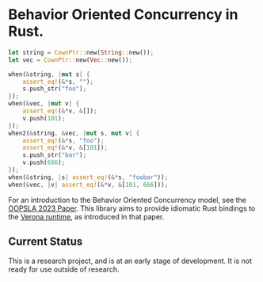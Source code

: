 # Behavior Oriented Concurrency in Rust.

```rust
let string = CownPtr::new(String::new());
let vec = CownPtr::new(Vec::new());

when(&string, |mut s| {
    assert_eq!(&*s, "");
    s.push_str("foo");
});
when(&vec, |mut v| {
    assert_eq!(&*v, &[]);
    v.push(101);
});
when2(&string, &vec, |mut s, mut v| {
    assert_eq!(&*s, "foo");
    assert_eq!(&*v, &[101]);
    s.push_str("bar");
    v.push(666);
});
when(&string, |s| assert_eq!(&*s, "foobar"));
when(&vec, |v| assert_eq!(&*v, &[101, 666]));
```

For an introduction to the Behavior Oriented Concurrency model, see the
[OOPSLA 2023 Paper](https://dl.acm.org/doi/10.1145/3622852). This library
aims to provide idiomatic Rust bindings to the [Verona runtime](https://github.com/microsoft/verona-rt),
as introduced in that paper.

## Current Status

This is a research project, and is at an early stage of development. It is not ready for use outside of research.
